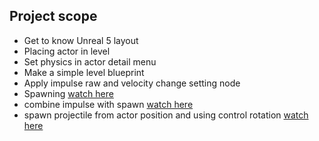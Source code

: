 ## Project scope  
- Get to know Unreal 5 layout  
- Placing actor in level  
- Set physics in actor detail menu  
- Make a simple level blueprint  
- Apply impulse raw and velocity change setting node  
- Spawning [watch here](https://drive.google.com/file/d/18epv29LTGgiQOmc8ehUvnXQKE3Lfnlbm/view?usp=sharing)  
- combine impulse with spawn [watch here](https://drive.google.com/file/d/1ofSYlPGCLRMu6-feK4poYKkK7uIJ1OJW/view?usp=sharing)  
- spawn projectile from actor position and using control rotation [watch here](https://drive.google.com/file/d/1PmQaTEY-cxzTBDRg_kiaj9OxEigVZBbV/view?usp=sharing)  